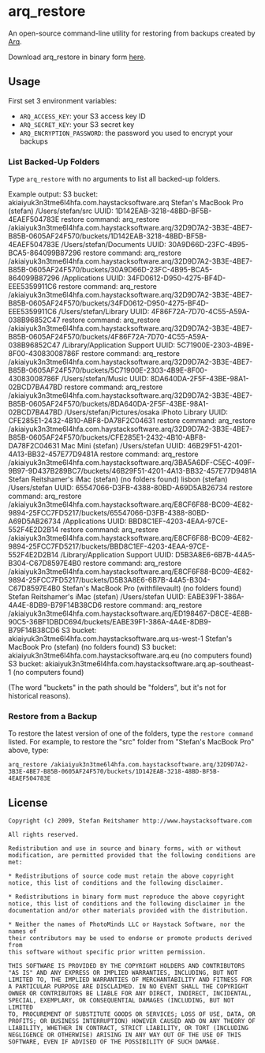 # arq_restore

An open-source command-line utility for restoring from backups created by [Arq](http://www.haystacksoftware.com/arq/).

Download arq_restore in binary form [here](http://sreitshamer.github.com/arq_restore/).


## Usage

First set 3 environment variables:

- `ARQ_ACCESS_KEY`: your S3 access key ID
- `ARQ_SECRET_KEY`: your S3 secret key
- `ARQ_ENCRYPTION_PASSWORD`: the password you used to encrypt your backups


### List Backed-Up Folders

Type `arq_restore` with no arguments to list all backed-up folders.

Example output:
    S3 bucket: akiaiyuk3n3tme6l4hfa.com.haystacksoftware.arq
        Stefan's MacBook Pro (stefan)
            /Users/stefan/src
                UUID:            1D142EAB-3218-48BD-BF5B-4EAEF504783E
                restore command: arq_restore /akiaiyuk3n3tme6l4hfa.com.haystacksoftware.arq/32D9D7A2-3B3E-4BE7-B85B-0605AF24F570/buckets/1D142EAB-3218-48BD-BF5B-4EAEF504783E
            /Users/stefan/Documents
                UUID:            30A9D66D-23FC-4B95-BCA5-864099B87296
                restore command: arq_restore /akiaiyuk3n3tme6l4hfa.com.haystacksoftware.arq/32D9D7A2-3B3E-4BE7-B85B-0605AF24F570/buckets/30A9D66D-23FC-4B95-BCA5-864099B87296
            /Applications
                UUID:            34FD0612-D950-4275-BF4D-EEE5359911C6
                restore command: arq_restore /akiaiyuk3n3tme6l4hfa.com.haystacksoftware.arq/32D9D7A2-3B3E-4BE7-B85B-0605AF24F570/buckets/34FD0612-D950-4275-BF4D-EEE5359911C6
            /Users/stefan/Library
                UUID:            4F86F72A-7D70-4C55-A59A-038B96852C47
                restore command: arq_restore /akiaiyuk3n3tme6l4hfa.com.haystacksoftware.arq/32D9D7A2-3B3E-4BE7-B85B-0605AF24F570/buckets/4F86F72A-7D70-4C55-A59A-038B96852C47
            /Library/Application Support
                UUID:            5C71900E-2303-4B9E-8F00-43083008786F
                restore command: arq_restore /akiaiyuk3n3tme6l4hfa.com.haystacksoftware.arq/32D9D7A2-3B3E-4BE7-B85B-0605AF24F570/buckets/5C71900E-2303-4B9E-8F00-43083008786F
            /Users/stefan/Music
                UUID:            8DA640DA-2F5F-43BE-98A1-02BCD7BA47BD
                restore command: arq_restore /akiaiyuk3n3tme6l4hfa.com.haystacksoftware.arq/32D9D7A2-3B3E-4BE7-B85B-0605AF24F570/buckets/8DA640DA-2F5F-43BE-98A1-02BCD7BA47BD
            /Users/stefan/Pictures/osaka iPhoto Library
                UUID:            CFE285E1-2432-4B10-ABF8-DA78F2C04631
                restore command: arq_restore /akiaiyuk3n3tme6l4hfa.com.haystacksoftware.arq/32D9D7A2-3B3E-4BE7-B85B-0605AF24F570/buckets/CFE285E1-2432-4B10-ABF8-DA78F2C04631
        Mac Mini (stefan)
            /Users/stefan
                UUID:            46B29F51-4201-4A13-BB32-457E77D9481A
                restore command: arq_restore /akiaiyuk3n3tme6l4hfa.com.haystacksoftware.arq/3BA5A6DF-C5EC-409F-9B97-9D437B289BC7/buckets/46B29F51-4201-4A13-BB32-457E77D9481A
        Stefan Reitshamer's iMac (stefan)    (no folders found)
        lisbon (stefan)
            /Users/stefan
                UUID:            65547066-D3FB-4388-80BD-A69D5AB26734
                restore command: arq_restore /akiaiyuk3n3tme6l4hfa.com.haystacksoftware.arq/E8CF6F88-BC09-4E82-9894-25FCC7FD5217/buckets/65547066-D3FB-4388-80BD-A69D5AB26734
            /Applications
                UUID:            BBD8C1EF-4203-4EAA-97CE-552F4E2D2B14
                restore command: arq_restore /akiaiyuk3n3tme6l4hfa.com.haystacksoftware.arq/E8CF6F88-BC09-4E82-9894-25FCC7FD5217/buckets/BBD8C1EF-4203-4EAA-97CE-552F4E2D2B14
            /Library/Application Support
                UUID:            D5B3A8E6-6B7B-44A5-B304-C67D8597E4B0
                restore command: arq_restore /akiaiyuk3n3tme6l4hfa.com.haystacksoftware.arq/E8CF6F88-BC09-4E82-9894-25FCC7FD5217/buckets/D5B3A8E6-6B7B-44A5-B304-C67D8597E4B0
        Stefan's MacBook Pro (withfilevault)    (no folders found)
        Stefan Reitshamer's iMac (stefan)
            /Users/stefan
                UUID:            EABE39F1-386A-4A4E-8DB9-B79F14B38CD6
                restore command: arq_restore /akiaiyuk3n3tme6l4hfa.com.haystacksoftware.arq/ED198467-D8CE-4E8B-90C5-36BF1DBDC694/buckets/EABE39F1-386A-4A4E-8DB9-B79F14B38CD6
    S3 bucket: akiaiyuk3n3tme6l4hfa.com.haystacksoftware.arq.us-west-1
        Stefan's MacBook Pro (stefan)    (no folders found)
    S3 bucket: akiaiyuk3n3tme6l4hfa.com.haystacksoftware.arq.eu    (no computers found)
    S3 bucket: akiaiyuk3n3tme6l4hfa.com.haystacksoftware.arq.ap-southeast-1    (no computers found)


(The word "buckets" in the path should be "folders", but it's not for historical reasons).


### Restore from a Backup

To restore the latest version of one of the folders, type the `restore command` listed.
For example, to restore the "src" folder from "Stefan's MacBook Pro" above, type:

    arq_restore /akiaiyuk3n3tme6l4hfa.com.haystacksoftware.arq/32D9D7A2-3B3E-4BE7-B85B-0605AF24F570/buckets/1D142EAB-3218-48BD-BF5B-4EAEF504783E


## License

    Copyright (c) 2009, Stefan Reitshamer http://www.haystacksoftware.com

    All rights reserved.

    Redistribution and use in source and binary forms, with or without
    modification, are permitted provided that the following conditions are met:

    * Redistributions of source code must retain the above copyright
    notice, this list of conditions and the following disclaimer.

    * Redistributions in binary form must reproduce the above copyright
    notice, this list of conditions and the following disclaimer in the
    documentation and/or other materials provided with the distribution.

    * Neither the names of PhotoMinds LLC or Haystack Software, nor the names of 
    their contributors may be used to endorse or promote products derived from
    this software without specific prior written permission.

    THIS SOFTWARE IS PROVIDED BY THE COPYRIGHT HOLDERS AND CONTRIBUTORS
    "AS IS" AND ANY EXPRESS OR IMPLIED WARRANTIES, INCLUDING, BUT NOT
    LIMITED TO, THE IMPLIED WARRANTIES OF MERCHANTABILITY AND FITNESS FOR
    A PARTICULAR PURPOSE ARE DISCLAIMED. IN NO EVENT SHALL THE COPYRIGHT
    OWNER OR CONTRIBUTORS BE LIABLE FOR ANY DIRECT, INDIRECT, INCIDENTAL,
    SPECIAL, EXEMPLARY, OR CONSEQUENTIAL DAMAGES (INCLUDING, BUT NOT LIMITED
    TO, PROCUREMENT OF SUBSTITUTE GOODS OR SERVICES; LOSS OF USE, DATA, OR
    PROFITS; OR BUSINESS INTERRUPTION) HOWEVER CAUSED AND ON ANY THEORY OF
    LIABILITY, WHETHER IN CONTRACT, STRICT LIABILITY, OR TORT (INCLUDING
    NEGLIGENCE OR OTHERWISE) ARISING IN ANY WAY OUT OF THE USE OF THIS
    SOFTWARE, EVEN IF ADVISED OF THE POSSIBILITY OF SUCH DAMAGE.

